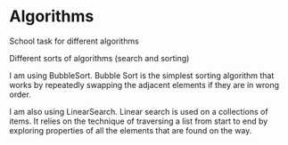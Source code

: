 # Algorithms
School task for different algorithms

Different sorts of algorithms (search and sorting)

I am using BubbleSort. Bubble Sort is the simplest sorting algorithm that works by repeatedly swapping the adjacent elements
if they are in wrong order.

I am also using LinearSearch. Linear search is used on a collections of items. It relies on the technique of traversing a list from
start to end by exploring properties of all the elements that are found on the way.
